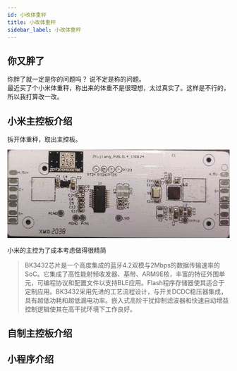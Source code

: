 ```yaml
---
id: 小改体重秤
title: 小改体重秤
sidebar_label: 小改体重秤
---
```


## 你又胖了 
你胖了就一定是你的问题吗？ 说不定是称的问题。  
最近买了个小米体重秤，称出来的体重不是很理想，太过真实了。这样是不行的，所以我打算改一改。 

## 小米主控板介绍 
拆开体重秤，取出主控板。

![小米主控正面](https://github.com/DaqoLee/Wiki/blob/main/static/img/MI/%E5%B0%8F%E7%B1%B3%E4%B8%BB%E6%8E%A7%E6%AD%A3%E9%9D%A2.png?raw=true)

小米的主控为了成本考虑做得很精简
>  BK3432芯片是一个高度集成的蓝牙4.2双模与2Mbps的数据传输速率的SoC。它集成了高性能射频收发器、基带、ARM9E核，丰富的特征外围单元，可编程协议和配置文件以支持BLE应用。Flash程序存储器使其适合于定制应用。BK3432采用先进的工艺流程设计，与开关DCDC稳压器集成，具有超低功耗和超低漏电功率。嵌入式高阶干扰抑制滤波器和快速自动增益控制逻辑使其在高干扰环境下工作良好。
## 自制主控板介绍

## 小程序介绍
